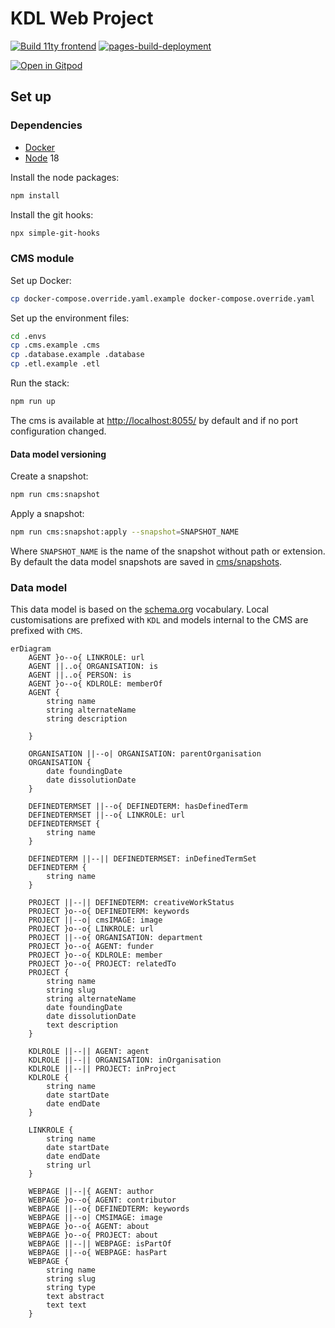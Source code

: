 # KDL Web Project

[![Build 11ty frontend](https://github.com/kingsdigitallab/kdl/actions/workflows/frontend.yml/badge.svg)](https://github.com/kingsdigitallab/kdl/actions/workflows/frontend.yml)
[![pages-build-deployment](https://github.com/kingsdigitallab/kdl/actions/workflows/pages/pages-build-deployment/badge.svg)](https://github.com/kingsdigitallab/kdl/actions/workflows/pages/pages-build-deployment)

[![Open in Gitpod](https://gitpod.io/button/open-in-gitpod.svg)](https://gitpod.io/#https://github.com/kingsdigitallab/kdl/tree/components)

## Set up

### Dependencies

- [Docker](https://www.docker.com/)
- [Node](https://nodejs.org/) 18

Install the node packages:

```bash
npm install
```

Install the git hooks:

```bash
npx simple-git-hooks
```

### CMS module

Set up Docker:

```bash
cp docker-compose.override.yaml.example docker-compose.override.yaml
```

Set up the environment files:

```bash
cd .envs
cp .cms.example .cms
cp .database.example .database
cp .etl.example .etl
```

Run the stack:

```bash
npm run up
```

The cms is available at <http://localhost:8055/> by default and if no port configuration
changed.

#### Data model versioning

Create a snapshot:

```bash
npm run cms:snapshot
```

Apply a snapshot:

```bash
npm run cms:snapshot:apply --snapshot=SNAPSHOT_NAME
```

Where `SNAPSHOT_NAME` is the name of the snapshot without path or extension. By default
the data model snapshots are saved in [cms/snapshots](cms/snapshots/README.md).

### Data model

This data model is based on the [schema.org](https://schema.org/) vocabulary.
Local customisations are prefixed with `KDL` and models internal to the CMS
are prefixed with `CMS`.

```mermaid
erDiagram
    AGENT }o--o{ LINKROLE: url
    AGENT ||..o{ ORGANISATION: is
    AGENT ||..o{ PERSON: is
    AGENT }o--o{ KDLROLE: memberOf
    AGENT {
        string name
        string alternateName
        string description

    }

    ORGANISATION ||--o| ORGANISATION: parentOrganisation
    ORGANISATION {
        date foundingDate
        date dissolutionDate
    }

    DEFINEDTERMSET ||--o{ DEFINEDTERM: hasDefinedTerm
    DEFINEDTERMSET ||--o{ LINKROLE: url
    DEFINEDTERMSET {
        string name
    }

    DEFINEDTERM ||--|| DEFINEDTERMSET: inDefinedTermSet
    DEFINEDTERM {
        string name
    }

    PROJECT ||--|| DEFINEDTERM: creativeWorkStatus
    PROJECT }o--o{ DEFINEDTERM: keywords
    PROJECT ||--o| cmsIMAGE: image
    PROJECT }o--o{ LINKROLE: url
    PROJECT ||--o{ ORGANISATION: department
    PROJECT }o--o{ AGENT: funder
    PROJECT }o--o{ KDLROLE: member
    PROJECT }o--o{ PROJECT: relatedTo
    PROJECT {
        string name
        string slug
        string alternateName
        date foundingDate
        date dissolutionDate
        text description
    }

    KDLROLE ||--|| AGENT: agent
    KDLROLE ||--|| ORGANISATION: inOrganisation
    KDLROLE ||--|| PROJECT: inProject
    KDLROLE {
        string name
        date startDate
        date endDate
    }

    LINKROLE {
        string name
        date startDate
        date endDate
        string url
    }

    WEBPAGE ||--|{ AGENT: author
    WEBPAGE }o--o{ AGENT: contributor
    WEBPAGE ||--o{ DEFINEDTERM: keywords
    WEBPAGE ||--o| CMSIMAGE: image
    WEBPAGE }o--o{ AGENT: about
    WEBPAGE }o--o{ PROJECT: about
    WEBPAGE ||--|| WEBPAGE: isPartOf
    WEBPAGE ||--o{ WEBPAGE: hasPart
    WEBPAGE {
        string name
        string slug
        string type
        text abstract
        text text
    }
```

